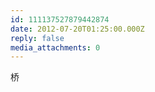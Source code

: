 ```yaml
---
id: 111137527879442874
date: 2012-07-20T01:25:00.000Z
reply: false
media_attachments: 0
---
```


桥 ​​​​

